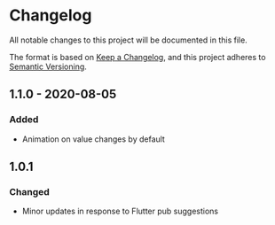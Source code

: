 # Changelog
All notable changes to this project will be documented in this file.

The format is based on [Keep a Changelog](https://keepachangelog.com/en/1.0.0/),
and this project adheres to [Semantic Versioning](https://semver.org/spec/v2.0.0.html).


## 1.1.0 - 2020-08-05
### Added
- Animation on value changes by default

## 1.0.1
### Changed
- Minor updates in response to Flutter pub suggestions
